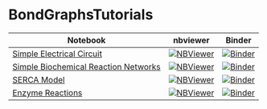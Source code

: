# BondGraphsTutorials

Notebook | nbviewer | Binder
--- | --- | ---
[Simple Electrical Circuit](Notebooks/SimpleElectricalCircuit.ipynb) | [![NBViewer](https://github.com/jupyter/design/blob/master/logos/Badges/nbviewer_badge.svg)](https://nbviewer.org/github/jedforrest/BondGraphsTutorials/blob/main/Notebooks/SimpleElectricalCircuit.ipynb) | [![Binder](https://mybinder.org/badge_logo.svg)](https://mybinder.org/v2/gh/jedforrest/BondGraphsTutorials/HEAD?labpath=Notebooks%2FSimpleElectricalCircuit.ipynb)
[Simple Biochemical Reaction Networks](Notebooks/SimpleReactions.ipynb) | [![NBViewer](https://github.com/jupyter/design/blob/master/logos/Badges/nbviewer_badge.svg)](https://nbviewer.org/github/jedforrest/BondGraphsTutorials/blob/main/Notebooks/SimpleReactions.ipynb) | [![Binder](https://mybinder.org/badge_logo.svg)](https://mybinder.org/v2/gh/jedforrest/BondGraphsTutorials/HEAD?labpath=Notebooks%2FSimpleReactions.ipynb)
[SERCA Model](Notebooks/SERCA.ipynb) | [![NBViewer](https://github.com/jupyter/design/blob/master/logos/Badges/nbviewer_badge.svg)](https://nbviewer.org/github/jedforrest/BondGraphsTutorials/blob/main/Notebooks/SERCA.ipynb) | [![Binder](https://mybinder.org/badge_logo.svg)](https://mybinder.org/v2/gh/jedforrest/BondGraphsTutorials/HEAD?labpath=Notebooks%2FSERCA.ipynb)
[Enzyme Reactions](Notebooks/EnzymeReactions.ipynb) | [![NBViewer](https://github.com/jupyter/design/blob/master/logos/Badges/nbviewer_badge.svg)](https://nbviewer.org/github/jedforrest/BondGraphsTutorials/blob/main/Notebooks/EnzymeReactions.ipynb) | [![Binder](https://mybinder.org/badge_logo.svg)](https://mybinder.org/v2/gh/jedforrest/BondGraphsTutorials/HEAD?labpath=Notebooks%2FEnzymeReactions.ipynb)